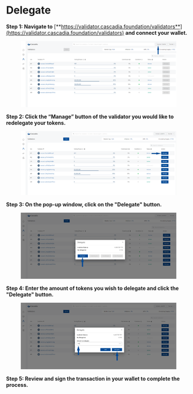 # Delegate

**Step 1: Navigate to** [**https://validator.cascadia.foundation/validators**](https://validator.cascadia.foundation/validators) **and connect your wallet.**

<figure><img src="../.gitbook/assets/Redelegate2 (1) (1).png" alt=""><figcaption></figcaption></figure>



**Step 2: Click the “Manage” button of the validator you would like to redelegate your tokens.**

<figure><img src="../.gitbook/assets/Redelegate3 (2) (1).png" alt=""><figcaption></figcaption></figure>



**Step 3: On the pop-up window, click on the "Delegate" button.**

<figure><img src="../.gitbook/assets/Delegate1.png" alt=""><figcaption></figcaption></figure>



**Step 4: Enter the amount of tokens you wish to delegate and click the "Delegate" button.**

<figure><img src="../.gitbook/assets/Delegate2.png" alt=""><figcaption></figcaption></figure>



**Step 5: Review and sign the transaction in your wallet to complete the process.**
